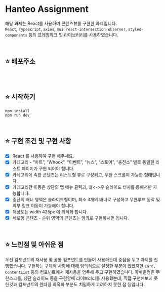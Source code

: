 # Hanteo Assignment

해당 과제는 React를 사용하여 콘텐츠뷰를 구현한 과제입니다. <br />
`React`, `Typescript`, `axios`, `mui`, `react-intersection-observer`, `styled-components` 등의 프레임워크 및 라이브러리를 사용하였습니다.

<br />

## ⭐ 배포주소

```

```

<br />

## ⭐ 시작하기

```
npm install
npm run dev
```

<br />

## ⭐️ 구현 조건 및 구현 사항

- [x] React 를 사용하여 구현 해주세요.
- [x] 카테고리 - “차트”, “Whook”, “이벤트”, “뉴스”, “스토어”, “충전소” 별로 동일한 리스트 페이지가 구현 되어야 합니다.
- [x] 카테고리에 속한 콘텐츠는 리스트형 뷰로 구성되고, 무한 스크롤이 가능한 형태입니다.
- [x] 카테고리간 이동은 상단의 탭 메뉴 클릭과, 좌<->우 슬라이드 터치를 통해서만 가능합니다.
- [x] 중단의 배너 영역은 슬라이드형이며, 최소 3개의 배너로 구성하고 무한루프 동작 및 외부 링크 이동이 가능해야 합니다.
- [x] 해상도는 width 425px 에 최적화 합니다.
- [x] 세로형 콘텐츠 - 순위 영역의 콘텐츠는 임의로 구현하시면 됩니다.

<br />

## ⭐ 느낀점 및 아쉬운 점

우선 컴포넌트의 재사용 및 공통 컴포넌트를 만들어 사용하는데 중점을 두고 과제를 진행했습니다. 구현하는 구체적 사항에 대해 임의적으로 설정한 부분이 있었지만 `Card, ContentList` 등의 컴포넌트에서 재사용을 염두해 두고 구현하였습니다. 아쉬운점은 무한스크롤, 상단 슬라이드 등을 구현할때 라이브러리를 사용했는데, 직접 구현해보지 못한것과 컴포넌트의 렌더링 최적화 부분도 치밀하게 고려하지 못한 점 등입니다.
